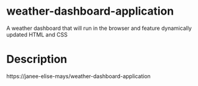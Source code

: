 # weather-dashboard-application
A weather dashboard that will run in the browser and feature dynamically updated HTML and CSS

# Description

https://janee-elise-mays/weather-dashboard-application